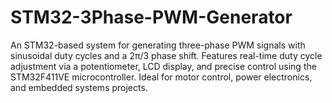 # STM32-3Phase-PWM-Generator
An STM32-based system for generating three-phase PWM signals with sinusoidal duty cycles and a 2π/3 phase shift. Features real-time duty cycle adjustment via a potentiometer, LCD display, and precise control using the STM32F411VE microcontroller. Ideal for motor control, power electronics, and embedded systems projects.

